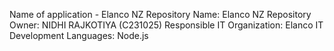 Name of application - Elanco NZ Repository Name: Elanco NZ Repository Owner: NIDHI RAJKOTIYA (C231025) Responsible IT Organization: Elanco IT Development Languages: Node.js